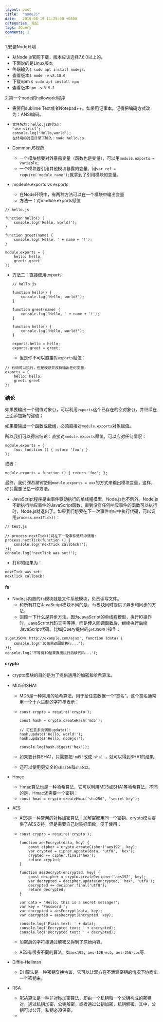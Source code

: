 ```yaml
---
layout: post
title:  "nodeJS"
date:   2019-08-19 11:25:00 +0800
categories: 笔记
tags: JQuery
comments: 1
---
```




1.安装Node环境

* 从Node.js官网下载，版本应该选择7.6.0以上的。
* 下面说的是Linux版本
* 终端输入`$ sudo apt install nodejs`.
* 查看版本`$ node -v`  `v8.10.0`;
* 下载npm `$ sudo apt install npm`
* 查看版本`npm -v` `3.5.2`

2.第一个node的helloworld程序

* 需要用sublime  Text或者Notepad++。如果用记事本，记得把编码方式改为：ANSI编码。

* ```
  文件名为：hello.js的代码：
  'use strict';
  console.log('Hello,world');
  在终端的对应目录下输入：node hello.js
  ```

* CommonJS规范
  * 一个模块想要对外暴露变量（函数也是变量），可以用`module.exports = variable;`
  * 一个模块要引用其他模块暴露的变量，用`var ref = require('module_name');`就拿到了引用模块的变量。

* modeule.exports vs exports
  * 在Node环境中，有两种方法可以在一个模块中输出变量
  * 方法一：对module.exports赋值

```
// hello.js

function hello() {
    console.log('Hello, world!');
}

function greet(name) {
    console.log('Hello, ' + name + '!');
}

module.exports = {
    hello: hello,
    greet: greet
};
```

 * 方法二：直接使用exports:

   ```
   // hello.js
   
   function hello() {
       console.log('Hello, world!');
   }
   
   function greet(name) {
       console.log('Hello, ' + name + '!');
   }
   
   function hello() {
       console.log('Hello, world!');
   }
   
   exports.hello = hello;
   exports.greet = greet;
   ```

   * 但是你不可以直接对`exports`赋值：

```
// 代码可以执行，但是模块并没有输出任何变量:
exports = {
    hello: hello,
    greet: greet
};
```



### 结论

如果要输出一个键值对象`{}`，可以利用`exports`这个已存在的空对象`{}`，并继续在上面添加新的键值；

如果要输出一个函数或数组，必须直接对`module.exports`对象赋值。

所以我们可以得出结论：直接对`module.exports`赋值，可以应对任何情况：

```
module.exports = {
    foo: function () { return 'foo'; }
};
```

或者：

```
module.exports = function () { return 'foo'; };
```

最终，我们*强烈建议*使用`module.exports = xxx`的方式来输出模块变量，这样，你只需要记忆一种方法。

* JavaScript程序是由事件驱动执行的单线程模型，Node.js也不例外。Node.js不断执行响应事件的JavaScript函数，直到没有任何响应事件的函数可以执行时，Node.js就退出了。如果我们想要在下一次事件响应中执行代码，可以调用`process.nextTick()`：

```
// test.js

// process.nextTick()将在下一轮事件循环中调用:
process.nextTick(function () {
    console.log('nextTick callback!');
});
console.log('nextTick was set!');
```

* 打印的结果为：

```
nextTick was set!
nextTick callback!
```



#### fs

* Node.js内置的`fs`模块就是文件系统模块，负责读写文件。
  * 和所有其它JavaScript模块不同的是，`fs`模块同时提供了异步和同步的方法。
  * 回顾一下什么是异步方法。因为JavaScript的单线程模型，执行IO操作时，JavaScript代码无需等待，而是传入回调函数后，继续执行后续JavaScript代码。比如jQuery提供的`getJSON()`操作：

```
$.getJSON('http://example.com/ajax', function (data) {
    console.log('IO结果返回后执行...');
});
console.log('不等待IO结果直接执行后续代码...');
```







#### crypto

* crypto模块的目的是为了提供通用的加密和哈希算法。

* MD5和SHA1

  * MD5是一种常用的哈希算法，用于给任意数据一个“签名”。这个签名通常用一个十六进制的字符串表示：

  * ```
    const crypto = require('crypto');
    
    const hash = crypto.createHash('md5');
    
    // 可任意多次调用update():
    hash.update('Hello, world!');
    hash.update('Hello, nodejs!');
    
    console.log(hash.digest('hex')); 
    ```

  * 如果要计算SHA1，只需要把`'md5'`改成`'sha1'`，就可以得到SHA1的结果.

  * 还可以使用更安全的`sha256`和`sha512`。

* Hmac

  * Hmac算法也是一种哈希算法，它可以利用MD5或SHA1等哈希算法。不同的是，Hmac还需要一个密钥：
  * `const hmac = crypto.createHmac('sha256', 'secret-key');` 

* AES

  * AES是一种常用的对称加密算法，加解密都用同一个密钥。crypto模块提供了AES支持，但是需要自己封装好函数，便于使用：

  * ```
    const crypto = require('crypto');
    
    function aesEncrypt(data, key) {
        const cipher = crypto.createCipher('aes192', key);
        var crypted = cipher.update(data, 'utf8', 'hex');
        crypted += cipher.final('hex');
        return crypted;
    }
    
    function aesDecrypt(encrypted, key) {
        const decipher = crypto.createDecipher('aes192', key);
        var decrypted = decipher.update(encrypted, 'hex', 'utf8');
        decrypted += decipher.final('utf8');
        return decrypted;
    }
    
    var data = 'Hello, this is a secret message!';
    var key = 'Password!';
    var encrypted = aesEncrypt(data, key);
    var decrypted = aesDecrypt(encrypted, key);
    
    console.log('Plain text: ' + data);
    console.log('Encrypted text: ' + encrypted);
    console.log('Decrypted text: ' + decrypted);
    ```

  * 加密后的字符串通过解密又得到了原始内容。

  * AES有很多不同的算法，如`aes192`，`aes-128-ecb`，`aes-256-cbc`等.

* Diffie-Hellman

  * DH算法是一种密钥交换协议，它可以让双方在不泄漏密钥的情况下协商出一个密钥来。

* RSA

  * RSA算法是一种非对称加密算法，即由一个私钥和一个公钥构成的密钥对，通过私钥加密，公钥解密，或者通过公钥加密，私钥解密。其中，公钥可以公开，私钥必须保密。
  * 